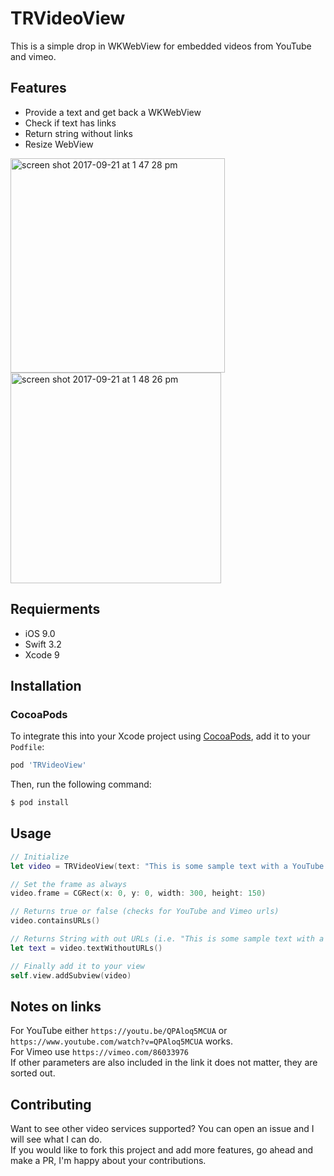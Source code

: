 # TRVideoView

This is a simple drop in WKWebView for embedded videos from YouTube and vimeo.

## Features 
* Provide a text and get back a WKWebView
* Check if text has links
* Return string without links
* Resize WebView
<img width="343" alt="screen shot 2017-09-21 at 1 47 28 pm" src="https://user-images.githubusercontent.com/13894518/33790931-bc11a394-dc39-11e7-8f87-7eeb68aa5d01.png">
<img width="337" alt="screen shot 2017-09-21 at 1 48 26 pm" src="https://user-images.githubusercontent.com/13894518/33790932-bea56f8c-dc39-11e7-9152-d8825a8098eb.png">

## Requierments
* iOS 9.0
* Swift 3.2
* Xcode 9 

## Installation  
### CocoaPods

To integrate this into your Xcode project using [CocoaPods](https://cocoapods.org), add it to your `Podfile`:

```ruby
pod 'TRVideoView'
```

Then, run the following command:

```bash
$ pod install
```

## Usage  
```swift
// Initialize  
let video = TRVideoView(text: "This is some sample text with a YouTube link https://www.youtube.com/watch?v=QPAloq5MCUA")  

// Set the frame as always
video.frame = CGRect(x: 0, y: 0, width: 300, height: 150)

// Returns true or false (checks for YouTube and Vimeo urls)
video.containsURLs()

// Returns String with out URLs (i.e. "This is some sample text with a YouTube link")
let text = video.textWithoutURLs()

// Finally add it to your view
self.view.addSubview(video)
```

## Notes on links
For YouTube either `https://youtu.be/QPAloq5MCUA` or `https://www.youtube.com/watch?v=QPAloq5MCUA` works.  
For Vimeo use `https://vimeo.com/86033976`  
If other parameters are also included in the link it does not matter, they are sorted out.

## Contributing 
Want to see other video services supported? You can open an issue and I will see what I can do.  
If you would like to fork this project and add more features, go ahead and make a PR, I'm happy about your contributions. 
